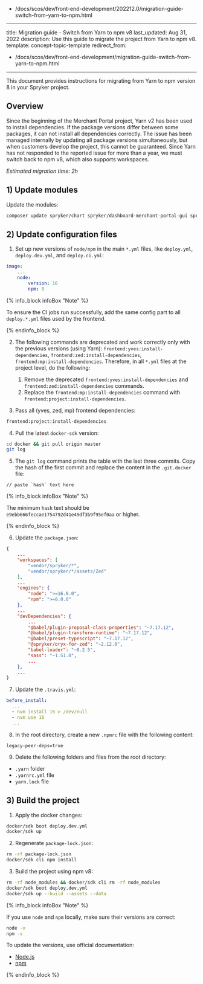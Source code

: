   - /docs/scos/dev/front-end-development/202212.0/migration-guide-switch-from-yarn-to-npm.html
---
title: Migration guide - Switch from Yarn to npm v8
last_updated: Aug 31, 2022
description: Use this guide to migrate the project from Yarn to npm v8.
template: concept-topic-template
redirect_from:
  - /docs/scos/dev/front-end-development/migration-guide-switch-from-yarn-to-npm.html
---

This document provides instructions for migrating from Yarn to npm version 8 in your Spryker project.

## Overview

Since the beginning of the Merchant Portal project, Yarn v2 has been used to install dependencies.
If the package versions differ between some packages, it can not install all dependencies correctly.
The issue has been managed internally by updating all package versions simultaneously, but when customers develop the project, this cannot be guaranteed.
Since Yarn has not responded to the reported issue for more than a year, we must switch back to npm v8, which also supports workspaces.

*Estimated migration time: 2h*

## 1) Update modules

Update the modules:

```bash
composer update spryker/chart spryker/dashboard-merchant-portal-gui spryker/discount spryker/gui spryker/gui-table spryker/merchant-profile-merchant-portal-gui spryker/product-merchant-portal-gui spryker/product-offer-merchant-portal-gui spryker/product-relation-gui spryker/sales-merchant-portal-gui spryker/security-merchant-portal-gui spryker/state-machine spryker/user-merchant-portal-gui spryker/zed-ui spryker-shop/product-review-widget spryker-shop/shop-ui
```

## 2) Update configuration files

1. Set up new versions of `node/npm` in the main `*.yml` files, like `deploy.yml`, `deploy.dev.yml`, and `deploy.ci.yml`:

```yaml
image:
    ...
    node:
        version: 16
        npm: 8
```

{% info_block infoBox "Note" %}

To ensure the CI jobs run successfully, add the same config part to all `deploy.*.yml` files used by the frontend.

{% endinfo_block %}

2. The following commands are deprecated and work correctly only with the previous versions (using Yarn): `frontend:yves:install-dependencies`, `frontend:zed:install-dependencies`, `frontend:mp:install-dependencies`. Therefore, in all `*.yml` files at the project level, do the following:
   1. Remove the deprecated `frontend:yves:install-dependencies` and `frontend:zed:install-dependencies` commands.
   2. Replace the `frontend:mp:install-dependencies` command with `frontend:project:install-dependencies`.

3. Pass all (yves, zed, mp) frontend dependencies:

```bash
frontend:project:install-dependencies
```

4. Pull the latest `docker-sdk` version:

```bash
cd docker && git pull origin master
git log
```

5. The `git log` command prints the table with the last three commits. Copy the hash of the first commit and replace the content in the `.git.docker` file:

```text
// paste `hash` text here
```

{% info_block infoBox "Note" %}

The minimum `hash` text should be `e9ebb666feccae1754792d41e49df3b9f95ef0aa` or higher.

{% endinfo_block %}

6. Update the `package.json`:

```json
{
    ...
    "workspaces": [
        "vendor/spryker/*",
        "vendor/spryker/*/assets/Zed"
    ],
    ...
    "engines": {
        "node": ">=16.0.0",
        "npm": ">=8.0.0"
    },
    ...
    "devDependencies": {
        ...
        "@babel/plugin-proposal-class-properties": "~7.17.12",
        "@babel/plugin-transform-runtime": "~7.17.12",
        "@babel/preset-typescript": "~7.17.12",
        "@spryker/oryx-for-zed": "~2.12.0",
        "babel-loader": "~8.2.5",
        "sass": "~1.51.0",
        ...
    },
    ...
}
```

7. Update the `.travis.yml`:

```yaml
before_install:
  ...
  - nvm install 16 > /dev/null
  - nvm use 16
  ...
```

8. In the root directory, create a new `.npmrc` file with the following content:

```text
legacy-peer-deps=true
```

9. Delete the following folders and files from the root directory:

- `.yarn` folder
- `.yarnrc.yml` file
- `yarn.lock` file

## 3) Build the project

1. Apply the docker changes:

```bash
docker/sdk boot deploy.dev.yml
docker/sdk up
```

2. Regenerate `package-lock.json`:

```bash
rm -rf package-lock.json
docker/sdk cli npm install
```

3. Build the project using npm v8:

```bash
rm -rf node_modules && docker/sdk cli rm -rf node_modules
docker/sdk boot deploy.dev.yml
docker/sdk up --build --assets --data
```

{% info_block infoBox "Note" %}

If you use `node` and `npm` locally, make sure their versions are correct:

```bash
node -v
npm -v
```

To update the versions, use official documentation:

- [Node.js](https://nodejs.org/en/download/package-manager)
- [npm](https://docs.npmjs.com/try-the-latest-stable-version-of-npm)

{% endinfo_block %}

